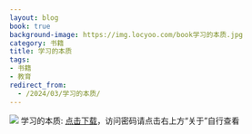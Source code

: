 ```yaml
---
layout: blog
book: true
background-image: https://img.locyoo.com/book学习的本质.jpg
category: 书籍
title: 学习的本质
tags:
- 书籍
- 教育
redirect_from:
  - /2024/03/学习的本质/
---
```

![](https://img.locyoo.com/book学习的本质.jpg)
学习的本质: <a name = "ref1" href="https://url18.ctfile.com/f/50983618-1375541848-cef007?p=3619">点击下载</a>，访问密码请点击右上方“关于”自行查看